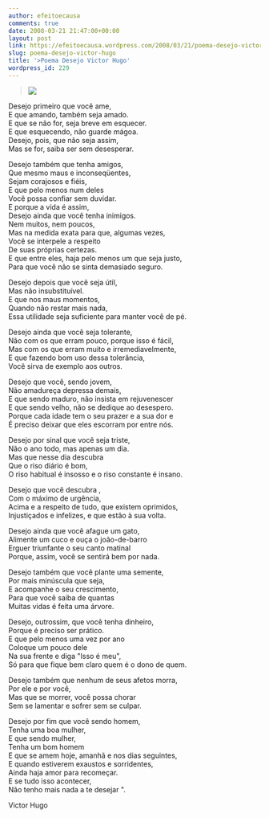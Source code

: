 ```yaml
---
author: efeitoecausa
comments: true
date: 2008-03-21 21:47:00+00:00
layout: post
link: https://efeitoecausa.wordpress.com/2008/03/21/poema-desejo-victor-hugo/
slug: poema-desejo-victor-hugo
title: '>Poema Desejo Victor Hugo'
wordpress_id: 229
---
```


>[![](http://efeitoecausa.files.wordpress.com/2008/03/desejo.jpg?w=300)](http://efeitoecausa.files.wordpress.com/2008/03/desejo.jpg)  


Desejo primeiro que você ame,  
           E que amando, também seja amado.  
           E que se não for, seja breve em esquecer.  
           E que esquecendo, não guarde mágoa.  
           Desejo, pois, que não seja assim,  
           Mas se for, saiba ser sem desesperar.           

Desejo também que tenha amigos,  
           Que mesmo maus e inconseqüentes,  
           Sejam corajosos e fiéis,  
           E que pelo menos num deles  
           Você possa confiar sem duvidar.  
           E porque a vida é assim,  
           Desejo ainda que você tenha inimigos.  
           Nem muitos, nem poucos,  
           Mas na medida exata para que, algumas vezes,  
           Você se interpele a respeito  
           De suas próprias certezas.  
           E que entre eles, haja pelo menos um que seja justo,  
           Para que você não se sinta demasiado seguro.           

Desejo depois que você seja útil,  
           Mas não insubstituível.  
           E que nos maus momentos,  
           Quando não restar mais nada,  
           Essa utilidade seja suficiente para manter você de pé.           

Desejo ainda que você seja tolerante,  
           Não com os que erram pouco, porque isso é fácil,  
           Mas com os que erram muito e irremediavelmente,  
           E que fazendo bom uso dessa tolerância,  
           Você sirva de exemplo aos outros.           

Desejo que você, sendo jovem,  
           Não amadureça depressa demais,  
           E que sendo maduro, não insista em rejuvenescer  
           E que sendo velho, não se dedique ao desespero.  
           Porque cada idade tem o seu prazer e a sua dor e  
           É preciso deixar que eles escorram por entre nós.           

Desejo por sinal que você seja triste,  
           Não o ano todo, mas apenas um dia.  
           Mas que nesse dia descubra  
           Que o riso diário é bom,  
           O riso habitual é insosso e o riso constante é insano.           

Desejo que você descubra ,  
           Com o máximo de urgência,  
           Acima e a respeito de tudo, que existem oprimidos,  
           Injustiçados e infelizes, e que estão à sua volta.           

Desejo ainda que você afague um gato,  
           Alimente um cuco e ouça o joão-de-barro  
           Erguer triunfante o seu canto matinal  
           Porque, assim, você se sentirá bem por nada.           

Desejo também que você plante uma semente,  
           Por mais minúscula que seja,  
           E acompanhe o seu crescimento,  
           Para que você saiba de quantas  
           Muitas vidas é feita uma árvore.           

Desejo, outrossim, que você tenha dinheiro,  
           Porque é preciso ser prático.  
           E que pelo menos uma vez por ano  
           Coloque um pouco dele  
           Na sua frente e diga "Isso é meu",  
           Só para que fique bem claro quem é o dono de quem.           

Desejo também que nenhum de seus afetos morra,  
           Por ele e por você,  
           Mas que se morrer, você possa chorar  
           Sem se lamentar e sofrer sem se culpar.           

Desejo por fim que você sendo homem,  
           Tenha uma boa mulher,  
           E que sendo mulher,  
           Tenha um bom homem  
           E que se amem hoje, amanhã e nos dias seguintes,  
           E quando estiverem exaustos e sorridentes,  
           Ainda haja amor para recomeçar.  
           E se tudo isso acontecer,  
           Não tenho mais nada a te desejar ".  


Victor Hugo  

